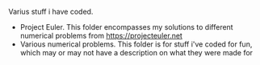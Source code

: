 Varius stuff i have coded. 
- Project Euler. This folder encompasses my solutions to different numerical problems from https://projecteuler.net
- Various numerical problems. This folder is for stuff i've coded for fun, which may or may not have a description on what they were made for

